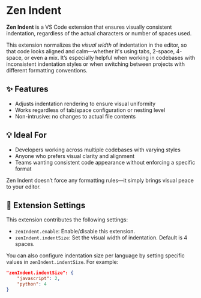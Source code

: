 # Zen Indent

**Zen Indent** is a VS Code extension that ensures visually consistent indentation, regardless of the actual characters or number of spaces used.

This extension normalizes the _visual width_ of indentation in the editor, so that code looks aligned and calm—whether it's using tabs, 2-space, 4-space, or even a mix. It’s especially helpful when working in codebases with inconsistent indentation styles or when switching between projects with different formatting conventions.

## ✨ Features

- Adjusts indentation rendering to ensure visual uniformity
- Works regardless of tab/space configuration or nesting level
- Non-intrusive: no changes to actual file contents

## 💡 Ideal For

- Developers working across multiple codebases with varying styles
- Anyone who prefers visual clarity and alignment
- Teams wanting consistent code appearance without enforcing a specific format

Zen Indent doesn’t force any formatting rules—it simply brings visual peace to your editor.

## 🔧 Extension Settings

This extension contributes the following settings:

* `zenIndent.enable`: Enable/disable this extension.
* `zenIndent.indentSize`: Set the visual width of indentation. Default is 4 spaces.

You can also configure indentation size per language by setting specific values in `zenIndent.indentSize`. For example:

```json
"zenIndent.indentSize": {
	"javascript": 2,
	"python": 4
}
```
